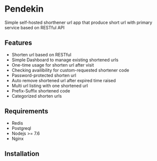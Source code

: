 # Pendekin
Simple self-hosted shorthener url app that produce short url with primary service based on RESTful API

## Features
- Shorten url based on RESTful
- Simple Dashboard to manage existing shortened urls
- One-time usage for shorten url after visit
- Checking availibility for custom-requested shortener code
- Password-protected shorten url
- Auto remove shortened url after expired time raised
- Multi url listing with one shortened url
- Prefix-Suffix shortened code
- Categorized shorten urls

## Requirements
- Redis
- Postgreql
- Nodejs >= 7.6
- Nginx

## Installation


